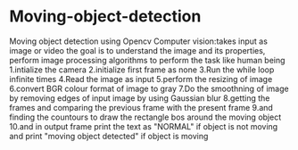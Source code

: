 # Moving-object-detection
Moving object detection using Opencv
Computer vision:takes input as image or video the goal is to understand the image and its properties, perform image processing algorithms to perform the task like human being
1.intialize the camera
2.initialize first frame as none
3.Run the while loop infinite times
4.Read the image as input
5.perform the resizing of image
6.convert BGR colour format of image to gray
7.Do the smoothning of image by removing edges of input image by using Gaussian blur
8.getting the frames and comparing the previous frame with the present frame
9.and finding the countours to draw the rectangle bos around the moving object
10.and in output frame print the text as "NORMAL" if object is not moving
and print "moving object detected" if object is moving
